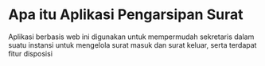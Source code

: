 # Apa itu Aplikasi Pengarsipan Surat
Aplikasi berbasis web ini digunakan untuk mempermudah sekretaris dalam suatu instansi untuk mengelola surat masuk dan surat keluar, serta terdapat fitur disposisi
